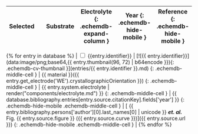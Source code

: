 | Selected |       | Substrate | Electrolyte {: .echemdb-expand-column } | Year {: .echemdb-hide-mobile } | Reference {: .echemdb-hide-mobile } |
| -------- | ----- | --------- | ----------- | ---- | --------- |
{% for entry in database %}
| <input class="checkbox" type="checkbox" name="{{ entry.identifier }}" unchecked> {{entry.identifier}} | [![{{ entry.identifier}}](data:image/png;base64,{{ entry.thumbnail(96, 72) | b64encode }}){: .echemdb-cv-thumbnail }](entries/{{ entry.identifier }}.md) {: .echemdb-middle-cell } | {{ material }}({{ entry.get_electrode('WE').crystallographicOrientation }}) {: .echemdb-middle-cell } | {{ entry.system.electrolyte | render("components/electrolyte.md") }} {: .echemdb-middle-cell } | {{ database.bibliography.entries[entry.source.citationKey].fields['year'] }} {: .echemdb-hide-mobile .echemdb-middle-cell } | [ {{ entry.bibliography.persons['author'][0].last_names[0] | unicode }} ***et. al.*** Fig. {{ entry.source.figure }} ({{ entry.source.curve }})]({{ entry.source.url }}) {: .echemdb-hide-mobile .echemdb-middle-cell } |
{% endfor %}

